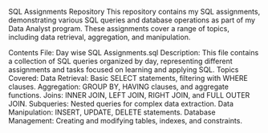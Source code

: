 SQL Assignments Repository
This repository contains my SQL assignments, demonstrating various SQL queries and database operations as part of my Data Analyst program. These assignments cover a range of topics, including data retrieval, aggregation, and manipulation.

Contents
File: Day wise SQL Assignments.sql
Description: This file contains a collection of SQL queries organized by day, representing different assignments and tasks focused on learning and applying SQL.
Topics Covered:
Data Retrieval: Basic SELECT statements, filtering with WHERE clauses.
Aggregation: GROUP BY, HAVING clauses, and aggregate functions.
Joins: INNER JOIN, LEFT JOIN, RIGHT JOIN, and FULL OUTER JOIN.
Subqueries: Nested queries for complex data extraction.
Data Manipulation: INSERT, UPDATE, DELETE statements.
Database Management: Creating and modifying tables, indexes, and constraints.
